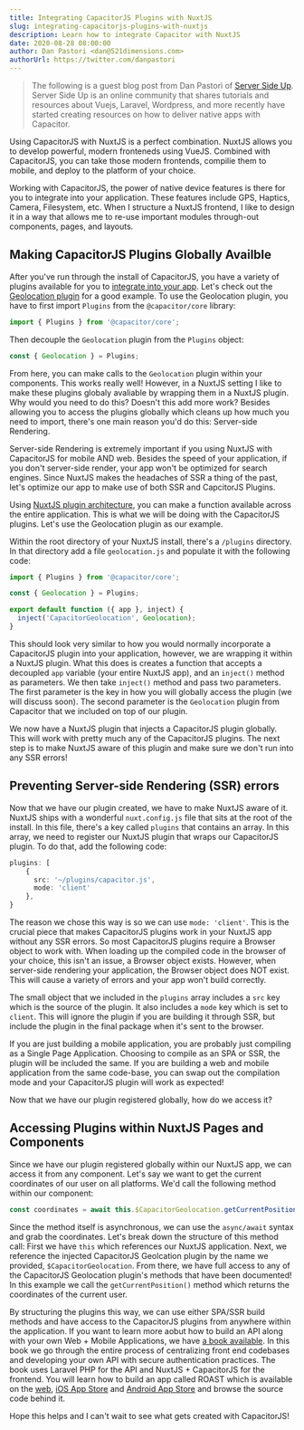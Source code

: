 ```yaml
---
title: Integrating CapacitorJS Plugins with NuxtJS
slug: integrating-capacitorjs-plugins-with-nuxtjs
description: Learn how to integrate Capacitor with NuxtJS
date: 2020-08-28 08:00:00
author: Dan Pastori <dan@521dimensions.com>
authorUrl: https://twitter.com/danpastori
---
```


>The following is a guest blog post from Dan Pastori of [Server Side Up](serversideup.net). Server Side Up is an online community that shares tutorials and resources about Vuejs, Laravel, Wordpress, and more recently have started creating resources on how to deliver native apps with Capacitor.

Using CapacitorJS with NuxtJS is a perfect combination. NuxtJS allows you to develop powerful, modern fronteneds using VueJS. Combined with CapacitorJS, you can take those modern frontends, compilie them to mobile, and deploy to the platform of your choice.

Working with CapacitorJS, the power of native device features is there for you to integrate into your application. These features include GPS, Haptics, Camera, Filesystem, etc. When I structure a NuxtJS frontend, I like to design it in a way that allows me to re-use important modules through-out components, pages, and layouts.

<!--more-->


## Making CapacitorJS Plugins Globally Availble

After you've run through the install of CapacitorJS, you have a variety of plugins available for you to [integrate into your app](https://capacitorjs.com/docs/apis). Let's check out the [Geolocation plugin](https://capacitorjs.com/docs/apis/geolocation) for a good example. To use the Geolocation plugin, you have to first import `Plugins` from the `@capacitor/core` library:

```typescript
import { Plugins } from '@capacitor/core';
```

Then decouple the `Geolocation` plugin from the `Plugins` object:

```typescript
const { Geolocation } = Plugins;
```

From here, you can make calls to the `Geolocation` plugin within your components. This works really well! However, in a NuxtJS setting I like to make these plugins globaly avaliable by wrapping them in a NuxtJS plugin. Why would you need to do this? Doesn't this add more work? Besides allowing you to access the plugins globally which cleans up how much you need to import, there's one main reason you'd do this: Server-side Rendering.

Server-side Rendering is extremely important if you using NuxtJS with CapacitorJS for mobile AND web. Besides the speed of your application, if you don't server-side render, your app won't be optimized for search engines. Since NuxtJS makes the headaches of SSR a thing of the past, let's optimize our app to make use of both SSR and CapcitorJS Plugins.

Using [NuxtJS plugin architecture](https://nuxtjs.org/guide/plugins/#inject-in-root--context), you can make a function available across the entire application. This is what we will be doing with the CapacitorJS plugins. Let's use the Geolocation plugin as our example.

Within the root directory of your NuxtJS install, there's a `/plugins` directory. In that directory add a file `geolocation.js` and populate it with the following code:

```typescript
import { Plugins } from '@capacitor/core';

const { Geolocation } = Plugins;

export default function ({ app }, inject) {
  inject('CapacitorGeolocation', Geolocation);
}
```

This should look very similar to how you would normally incorporate a CapacitorJS plugin into your application, however, we are wrapping it within a NuxtJS plugin. What this does is creates a function that accepts a decoupled `app` variable (your entire NuxtJS app), and an `inject()` method as parameters. We then take `inject()` method and pass two parameters. The first parameter is the key in how you will globally access the plugin (we will discuss soon). The second parameter is the `Geolocation` plugin from Capacitor that we included on top of our plugin.

We now have a NuxtJS plugin that injects a CapacitorJS plugin globally. This will work with pretty much any of the CapacitorJS plugins. The next step is to make NuxtJS aware of this plugin and make sure we don't run into any SSR errors!

## Preventing Server-side Rendering (SSR) errors

Now that we have our plugin created, we have to make NuxtJS aware of it. NuxtJS ships with a wonderful `nuxt.config.js` file that sits at the root of the install. In this file, there's a key called `plugins` that contains an array.
In this array, we need to register our NuxtJS plugin that wraps our CapacitorJS plugin. To do that, add the following code:

```typescript
plugins: [
    {
      src: '~/plugins/capacitor.js',
      mode: 'client'
    },
}
```

The reason we chose this way is so we can use `mode: 'client'`. This is the crucial piece that makes CapacitorJS plugins work in your NuxtJS app without any SSR errors. So most CapacitorJS plugins require a Browser object to work with. When loading up the compiled code in the browser of your choice, this isn't an issue, a Browser object exists. However, when server-side rendering your application, the Browser object does NOT exist. This will cause a variety of errors and your app won't build correctly.

The small object that we included in the `plugins` array includes a `src` key which is the source of the plugin. It also includes a `mode` key which is set to `client`. This will ignore the plugin if you are building it through SSR, but include the plugin in the final package when it's sent to the browser.

If you are just building a mobile application, you are probably just compiling as a Single Page Application. Choosing to compile as an SPA or SSR, the plugin will be included the same. If you are building a web and mobile application from the same code-base, you can swap out the compilation mode and your CapacitorJS plugin will work as expected!

Now that we have our plugin registered globally, how do we access it?

## Accessing Plugins within NuxtJS Pages and Components

Since we have our plugin registered globally within our NuxtJS app, we can access it from any component. Let's say we want to get the current coordinates of our user on all platforms. We'd call the following method within our component:

```typescript
const coordinates = await this.$CapacitorGeolocation.getCurrentPosition();
```

Since the method itself is asynchronous, we can use the `async/await` syntax and grab the coordinates. Let's break down the structure of this method call: First we have `this` which references our NuxtJS application. Next, we reference the injected CapacitorJS Geolcation plugin by the name we provided, `$CapacitorGeolocation`. From there, we have full access to any of the CapacitorJS Geolocation plugin's methods that have been documented! In this example we call the `getCurrentPosition()` method which returns the coordinates of the current user.

By structuring the plugins this way, we can use either SPA/SSR build methods and have access to the CapacitorJS plugins from anywhere within the application. If you want to learn more aobut how to build an API along with your own Web + Mobile Applications, we have [a book available](https://serversideup.net/ultimate-guide-to-building-apis-and-spas-with-laravel-and-vuejs/). In this book we go through the entire process of centralizing front end codebases and developing your own API with secure authentication practices. The book uses Laravel PHP for the API and NuxtJS + CapacitorJS for the frontend. You will learn how to build an app called ROAST which is available on the [web](https://roastandbrew.coffee/), [iOS App Store](https://apps.apple.com/us/app/roast-brew-coffee/id1510419686) and [Android App Store](https://play.google.com/store/apps/details?id=coffee.roastandbrew.mobile) and browse the source code behind it.

Hope this helps and I can't wait to see what gets created with CapacitorJS!
